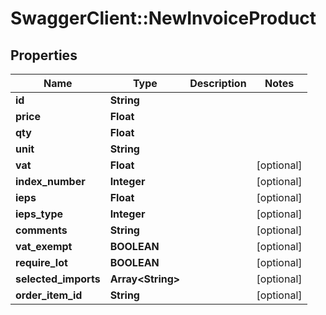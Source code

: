 # SwaggerClient::NewInvoiceProduct

## Properties
Name | Type | Description | Notes
------------ | ------------- | ------------- | -------------
**id** | **String** |  | 
**price** | **Float** |  | 
**qty** | **Float** |  | 
**unit** | **String** |  | 
**vat** | **Float** |  | [optional] 
**index_number** | **Integer** |  | [optional] 
**ieps** | **Float** |  | [optional] 
**ieps_type** | **Integer** |  | [optional] 
**comments** | **String** |  | [optional] 
**vat_exempt** | **BOOLEAN** |  | [optional] 
**require_lot** | **BOOLEAN** |  | [optional] 
**selected_imports** | **Array&lt;String&gt;** |  | [optional] 
**order_item_id** | **String** |  | [optional] 


